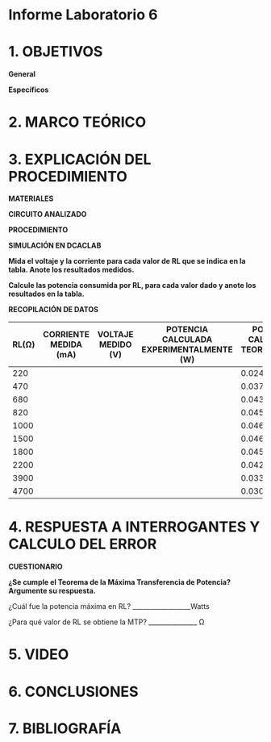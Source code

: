 # Informe Laboratorio 6

# 1. OBJETIVOS

**General**



**Específicos**



# 2. MARCO TEÓRICO



# 3. EXPLICACIÓN DEL PROCEDIMIENTO

**MATERIALES**



**CIRCUITO ANALIZADO**



**PROCEDIMIENTO**



**SIMULACIÓN EN DCACLAB**

**Mida el voltaje y la corriente para cada valor de RL que se indica en la tabla. Anote los resultados medidos.**



**Calcule las potencia consumida por RL, para cada valor dado y anote los resultados en la tabla.**

**RECOPILACIÓN DE DATOS**

| RL(Ω) | CORRIENTE MEDIDA (mA) | VOLTAJE MEDIDO (V) | POTENCIA CALCULADA EXPERIMENTALMENTE (W) | POTENCIA CALCULADA TEORICAMENTE (W) |
| ------------- | ------------- | ------------- | ------------- |------------- |
| 220 |  |  | | 0.02453 W |
| 470 |  |  | | 0.0379 W |
| 680 |  |  | | 0.0433 W |
| 820 |  |  | | 0.04514 W |
| 1000 |  |  | | 0.04638 W |
| 1500 |  |  | | 0.04637 W |
| 1800 |  |  | | 0.045 W |
| 2200 |  |  | | 0.04279 W |
| 3900 |  |  | | 0.03371 W |
| 4700 |  |  | | 0.03032 W |

# 4. RESPUESTA A INTERROGANTES Y CALCULO DEL ERROR

**CUESTIONARIO**

**¿Se cumple el Teorema de la Máxima Transferencia de Potencia? Argumente su respuesta.**


¿Cuál fue la potencia máxima en RL? __________________Watts


¿Para qué valor de RL se obtiene la MTP? _______________ Ω



# 5. VIDEO



# 6. CONCLUSIONES



# 7. BIBLIOGRAFÍA

